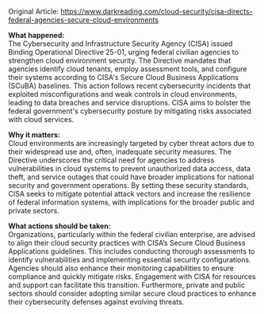 Original Article: https://www.darkreading.com/cloud-security/cisa-directs-federal-agencies-secure-cloud-environments

**What happened:**  
The Cybersecurity and Infrastructure Security Agency (CISA) issued Binding Operational Directive 25-01, urging federal civilian agencies to strengthen cloud environment security. The Directive mandates that agencies identify cloud tenants, employ assessment tools, and configure their systems according to CISA's Secure Cloud Business Applications (SCuBA) baselines. This action follows recent cybersecurity incidents that exploited misconfigurations and weak controls in cloud environments, leading to data breaches and service disruptions. CISA aims to bolster the federal government's cybersecurity posture by mitigating risks associated with cloud services.

**Why it matters:**  
Cloud environments are increasingly targeted by cyber threat actors due to their widespread use and, often, inadequate security measures. The Directive underscores the critical need for agencies to address vulnerabilities in cloud systems to prevent unauthorized data access, data theft, and service outages that could have broader implications for national security and government operations. By setting these security standards, CISA seeks to mitigate potential attack vectors and increase the resilience of federal information systems, with implications for the broader public and private sectors.

**What actions should be taken:**  
Organizations, particularly within the federal civilian enterprise, are advised to align their cloud security practices with CISA’s Secure Cloud Business Applications guidelines. This includes conducting thorough assessments to identify vulnerabilities and implementing essential security configurations. Agencies should also enhance their monitoring capabilities to ensure compliance and quickly mitigate risks. Engagement with CISA for resources and support can facilitate this transition. Furthermore, private and public sectors should consider adopting similar secure cloud practices to enhance their cybersecurity defenses against evolving threats.